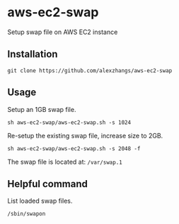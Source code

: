 # aws-ec2-swap

Setup swap file on AWS EC2 instance

## Installation

```
git clone https://github.com/alexzhangs/aws-ec2-swap
```

## Usage

Setup an 1GB swap file.

```
sh aws-ec2-swap/aws-ec2-swap.sh -s 1024
```

Re-setup the existing swap file, increase size to 2GB.

```
sh aws-ec2-swap/aws-ec2-swap.sh -s 2048 -f
```

The swap file is located at: `/var/swap.1`

## Helpful command

List loaded swap files.

```
/sbin/swapon
```
